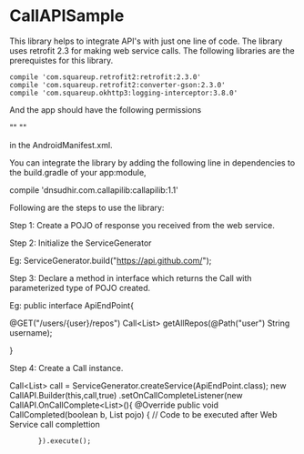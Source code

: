 # CallAPISample
This library helps to integrate API's with just one line of code.
The library uses retrofit 2.3 for making web service calls.
The following libraries are the prerequistes for this library.

    compile 'com.squareup.retrofit2:retrofit:2.3.0'
    compile 'com.squareup.retrofit2:converter-gson:2.3.0'
    compile 'com.squareup.okhttp3:logging-interceptor:3.8.0'
    
    
And the app should have the following permissions

  "<uses-permission android:name="android.permission.INTERNET" />"
  "<uses-permission android:name="android.permission.ACCESS_NETWORK_STATE" />"
  
in the AndroidManifest.xml.

You can integrate the library by adding the following line in dependencies to the build.gradle of your app:module,

 compile 'dnsudhir.com.callapilib:callapilib:1.1'
  

Following are the steps to use the library:

Step 1:
Create a POJO of response you received from the web service.

Step 2:
Initialize the ServiceGenerator

Eg:
 ServiceGenerator.build("https://api.github.com/");


Step 3:
Declare a method in interface which returns the Call with parameterized type of POJO created.

Eg:
public interface ApiEndPoint{

@GET("/users/{user}/repos") Call<List<POJO>> getAllRepos(@Path("user") String username);

}

Step 4:
Create a Call instance.

Call<List<POJO>> call = ServiceGenerator.createService(ApiEndPoint.class);
new CallAPI.Builder(this,call,true)
           .setOnCallCompleteListener(new CallAPI.OnCallComplete<List<POHO>>(){
             @Override public void CallCompleted(boolean b, List<POJO> pojo) {
            // Code to be executed after Web Service call complettion
           
           }).execute();



